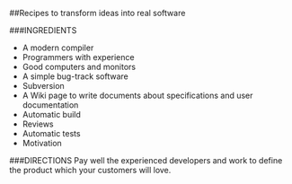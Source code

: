##Recipes to transform ideas into real software

###INGREDIENTS
* A modern compiler
* Programmers with experience
* Good computers and monitors
* A simple bug-track software
* Subversion
* A Wiki page to write documents about specifications and user documentation
* Automatic build
* Reviews
* Automatic tests
* Motivation


###DIRECTIONS
Pay well the experienced developers and work to define the product which your customers will love.
